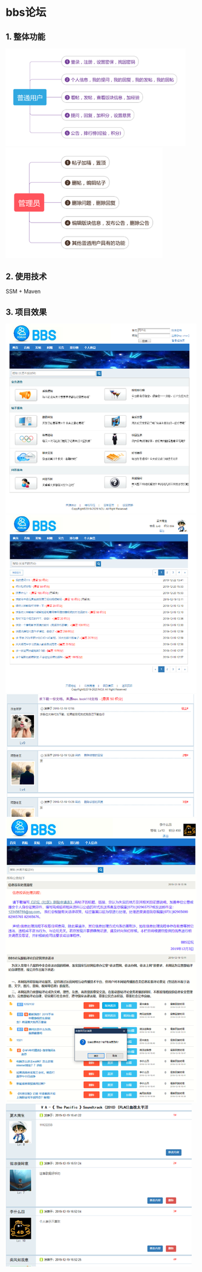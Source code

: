 # bbs论坛



## 1. 整体功能

<img src="images/用户需求.png" style="zoom: 67%;" />

<img src="images/管理员需求.png" style="zoom:67%;" />



## 2. 使用技术

SSM + Maven



## 3. 项目效果



<img src="images/首页.png" style="zoom:67%;" />







<img src="images/全部问题.png" style="zoom: 67%;" />







<img src="images/采纳问题.png" style="zoom:67%;" />





<img src="images/公告显示页面.png" style="zoom:67%;" />





<img src="images/加精置顶.png" style="zoom:67%;" />





<img src="images/管理员编辑帖子.png" style="zoom:67%;" />